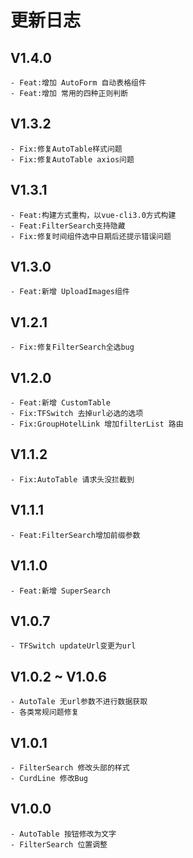# 更新日志

## V1.4.0

    - Feat:增加 AutoForm 自动表格组件
    - Feat:增加 常用的四种正则判断

## V1.3.2

    - Fix:修复AutoTable样式问题
    - Fix:修复AutoTable axios问题

## V1.3.1

    - Feat:构建方式重构，以vue-cli3.0方式构建
    - Feat:FilterSearch支持隐藏
    - Fix:修复时间组件选中日期后还提示错误问题

## V1.3.0

    - Feat:新增 UploadImages组件

## V1.2.1

    - Fix:修复FilterSearch全选bug

## V1.2.0

    - Feat:新增 CustomTable
    - Fix:TFSwitch 去掉url必选的选项
    - Fix:GroupHotelLink 增加filterList 路由

## V1.1.2

    - Fix:AutoTable 请求头没拦截到

## V1.1.1

    - Feat:FilterSearch增加前缀参数

## V1.1.0

    - Feat:新增 SuperSearch

## V1.0.7

    - TFSwitch updateUrl变更为url

## V1.0.2 ~ V1.0.6

    - AutoTale 无url参数不进行数据获取
    - 各类常规问题修复

## V1.0.1

    - FilterSearch 修改头部的样式
    - CurdLine 修改Bug

## V1.0.0

    - AutoTable 按钮修改为文字
    - FilterSearch 位置调整
